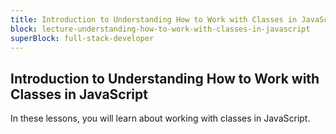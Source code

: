```yaml
---
title: Introduction to Understanding How to Work with Classes in JavaScript
block: lecture-understanding-how-to-work-with-classes-in-javascript
superBlock: full-stack-developer
---
```


## Introduction to Understanding How to Work with Classes in JavaScript

In these lessons, you will learn about working with classes in JavaScript.

